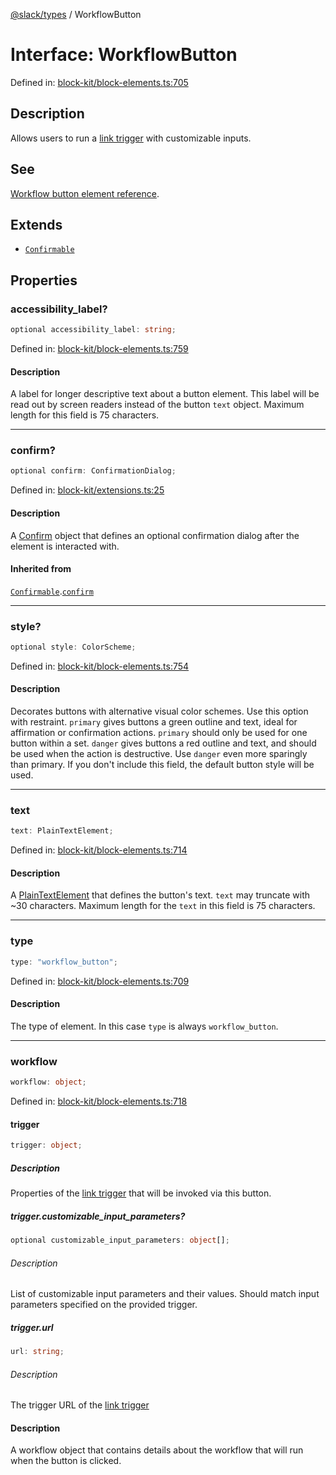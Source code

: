 [@slack/types](../index.md) / WorkflowButton

# Interface: WorkflowButton

Defined in: [block-kit/block-elements.ts:705](https://github.com/slackapi/node-slack-sdk/blob/main/packages/types/src/block-kit/block-elements.ts#L705)

## Description

Allows users to run a [link trigger](https://docs.slack.dev/tools/deno-slack-sdk/guides/creating-link-triggers/#workflow_buttons) with customizable inputs.

## See

[Workflow button element reference](https://docs.slack.dev/reference/block-kit/block-elements/workflow-button-element).

## Extends

- [`Confirmable`](Confirmable.md)

## Properties

### accessibility\_label?

```ts
optional accessibility_label: string;
```

Defined in: [block-kit/block-elements.ts:759](https://github.com/slackapi/node-slack-sdk/blob/main/packages/types/src/block-kit/block-elements.ts#L759)

#### Description

A label for longer descriptive text about a button element. This label will be read out by screen
readers instead of the button `text` object. Maximum length for this field is 75 characters.

***

### confirm?

```ts
optional confirm: ConfirmationDialog;
```

Defined in: [block-kit/extensions.ts:25](https://github.com/slackapi/node-slack-sdk/blob/main/packages/types/src/block-kit/extensions.ts#L25)

#### Description

A [Confirm](Confirm.md) object that defines an optional confirmation dialog after the element is interacted
with.

#### Inherited from

[`Confirmable`](Confirmable.md).[`confirm`](Confirmable.md#confirm)

***

### style?

```ts
optional style: ColorScheme;
```

Defined in: [block-kit/block-elements.ts:754](https://github.com/slackapi/node-slack-sdk/blob/main/packages/types/src/block-kit/block-elements.ts#L754)

#### Description

Decorates buttons with alternative visual color schemes. Use this option with restraint.
`primary` gives buttons a green outline and text, ideal for affirmation or confirmation actions. `primary` should
only be used for one button within a set.
`danger` gives buttons a red outline and text, and should be used when the action is destructive. Use `danger` even
more sparingly than primary.
If you don't include this field, the default button style will be used.

***

### text

```ts
text: PlainTextElement;
```

Defined in: [block-kit/block-elements.ts:714](https://github.com/slackapi/node-slack-sdk/blob/main/packages/types/src/block-kit/block-elements.ts#L714)

#### Description

A [PlainTextElement](PlainTextElement.md) that defines the button's text. `text` may truncate with ~30 characters.
Maximum length for the `text` in this field is 75 characters.

***

### type

```ts
type: "workflow_button";
```

Defined in: [block-kit/block-elements.ts:709](https://github.com/slackapi/node-slack-sdk/blob/main/packages/types/src/block-kit/block-elements.ts#L709)

#### Description

The type of element. In this case `type` is always `workflow_button`.

***

### workflow

```ts
workflow: object;
```

Defined in: [block-kit/block-elements.ts:718](https://github.com/slackapi/node-slack-sdk/blob/main/packages/types/src/block-kit/block-elements.ts#L718)

#### trigger

```ts
trigger: object;
```

##### Description

Properties of the [link trigger](https://docs.slack.dev/tools/deno-slack-sdk/guides/creating-link-triggers/#workflow_buttons)
that will be invoked via this button.

##### trigger.customizable\_input\_parameters?

```ts
optional customizable_input_parameters: object[];
```

###### Description

List of customizable input parameters and their values. Should match input parameters specified on
the provided trigger.

##### trigger.url

```ts
url: string;
```

###### Description

The trigger URL of the [link trigger](https://docs.slack.dev/tools/deno-slack-sdk/guides/creating-link-triggers/#workflow_buttons)

#### Description

A workflow object that contains details about the workflow that will run when the button is clicked.
